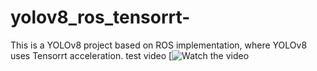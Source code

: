 # yolov8_ros_tensorrt-
This is a YOLOv8 project based on ROS implementation, where YOLOv8 uses Tensorrt acceleration.
test video
   [![Watch the video](https://user-images.githubusercontent.com/91470350/211450967-df8ecfdc-384e-4d0b-a866-6ed83e4848fb.jpg）(https://github.com/af-doom/yolov8_ros_tensorrt-/blob/main/2023-01-10-10-43-51_yolov7_detect_result2.mp4))

